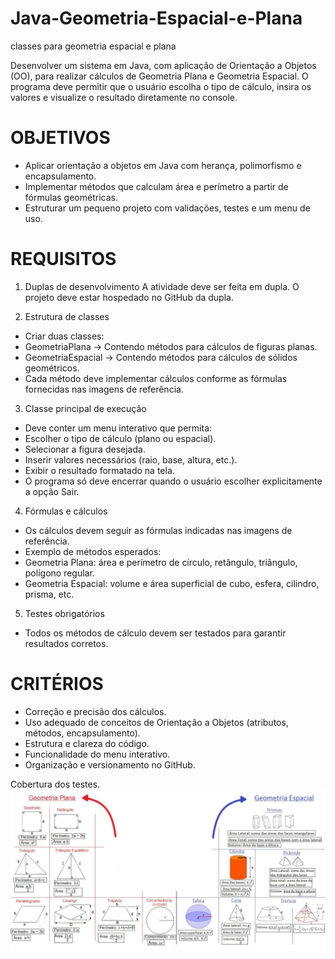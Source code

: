 # Java-Geometria-Espacial-e-Plana
classes para geometria espacial e plana

Desenvolver um sistema em Java, com aplicação de Orientação a Objetos (OO), para realizar cálculos de Geometria Plana e Geometria Espacial. O programa deve permitir que o usuário escolha o tipo de cálculo, insira os valores e visualize o resultado diretamente no console.


# OBJETIVOS
* Aplicar orientação a objetos em Java com herança, polimorfismo e encapsulamento.
* Implementar métodos que calculam área e perímetro a partir de fórmulas geométricas.
* Estruturar um pequeno projeto com validações, testes e um menu de uso.

# REQUISITOS
1. Duplas de desenvolvimento
A atividade deve ser feita em dupla.
O projeto deve estar hospedado no GitHub da dupla.

2. Estrutura de classes
* Criar duas classes:
* GeometriaPlana → Contendo métodos para cálculos de figuras planas.
* GeometriaEspacial → Contendo métodos para cálculos de sólidos geométricos.
* Cada método deve implementar cálculos conforme as fórmulas fornecidas nas imagens de referência.

3. Classe principal de execução
* Deve conter um menu interativo que permita:
* Escolher o tipo de cálculo (plano ou espacial).
* Selecionar a figura desejada.
* Inserir valores necessários (raio, base, altura, etc.).
* Exibir o resultado formatado na tela.
* O programa só deve encerrar quando o usuário escolher explicitamente a opção Sair.

4. Fórmulas e cálculos
* Os cálculos devem seguir as fórmulas indicadas nas imagens de referência.
* Exemplo de métodos esperados:
* Geometria Plana: área e perímetro de círculo, retângulo, triângulo, polígono regular.
* Geometria Espacial: volume e área superficial de cubo, esfera, cilindro, prisma, etc.

5. Testes obrigatórios
* Todos os métodos de cálculo devem ser testados para garantir resultados corretos.

# CRITÉRIOS
* Correção e precisão dos cálculos.
* Uso adequado de conceitos de Orientação a Objetos (atributos, métodos, encapsulamento).
* Estrutura e clareza do código.
* Funcionalidade do menu interativo.
* Organização e versionamento no GitHub.

Cobertura dos testes.
![Formas geometricas](./images/image.png)
